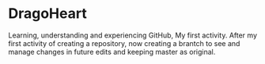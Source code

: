 # DragoHeart
Learning, understanding and experiencing GitHub, My first activity.
After my first activity of creating a repository, now creating a brantch to see and manage changes in future edits and keeping master as original.
